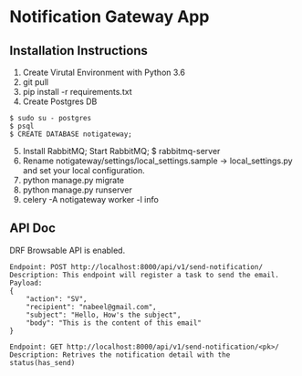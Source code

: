 # Notification Gateway App

## Installation Instructions
1. Create Virutal Environment with Python 3.6
2. git pull 
3. pip install -r requirements.txt
4. Create Postgres DB
```
$ sudo su - postgres
$ psql
$ CREATE DATABASE notigateway;
```
5. Install RabbitMQ; Start RabbitMQ; $ rabbitmq-server
6. Rename notigateway/settings/local_settings.sample -> local_settings.py and set your local configuration.
7. python manage.py migrate
8. python manage.py runserver
9. celery -A notigateway worker -l info


## API Doc
DRF Browsable API is enabled.
```
Endpoint: POST http://localhost:8000/api/v1/send-notification/
Description: This endpoint will register a task to send the email.
Payload: 
{
	"action": "SV",
	"recipient": "nabeel@gmail.com",
	"subject": "Hello, How's the subject",
	"body": "This is the content of this email"
}

Endpoint: GET http://localhost:8000/api/v1/send-notification/<pk>/
Description: Retrives the notification detail with the status(has_send)
```
